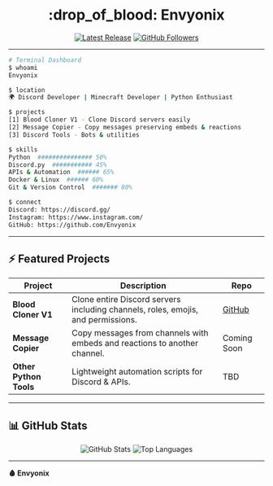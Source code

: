<div align="center">
  <h1>:drop_of_blood: Envyonix</h1>
  <a href="https://github.com/Envyonix/Blood-Cloner"><img src="https://img.shields.io/github/v/release/Envyonix/Blood-Cloner" alt="Latest Release"></a>
  <a href="https://github.com/Envyonix"><img src="https://img.shields.io/github/followers/Envyonix?label=Follow&style=social" alt="GitHub Followers"></a>
</div>

---

```bash
# Terminal Dashboard
$ whoami
Envyonix

$ location
🌍 Discord Developer | Minecraft Developer | Python Enthusiast

$ projects
[1] Blood Cloner V1 - Clone Discord servers easily
[2] Message Copier - Copy messages preserving embeds & reactions
[3] Discord Tools - Bots & utilities

$ skills
Python  ############### 50%
Discord.py  ########### 45%
APIs & Automation  ###### 65%
Docker & Linux  ###### 60%
Git & Version Control  ####### 80%

$ connect
Discord: https://discord.gg/
Instagram: https://www.instagram.com/
GitHub: https://github.com/Envyonix
```

---

## :zap: Featured Projects

| Project | Description | Repo |
|---------|-------------|------|
| **Blood Cloner V1** | Clone entire Discord servers including channels, roles, emojis, and permissions. | [GitHub](https://github.com/Envyonix/Blood-Cloner) |
| **Message Copier** | Copy messages from channels with embeds and reactions to another channel. | Coming Soon |
| **Other Python Tools** | Lightweight automation scripts for Discord & APIs. | TBD |

---

## :bar_chart: GitHub Stats

<div align="center">
  <img src="https://github-readme-stats.vercel.app/api?username=Envyonix&show_icons=true&theme=dark" alt="GitHub Stats">
  <img src="https://github-readme-stats.vercel.app/api/top-langs/?username=Envyonix&layout=compact&theme=dark" alt="Top Languages">
</div>

---

**:drop_of_blood:  Envyonix**
